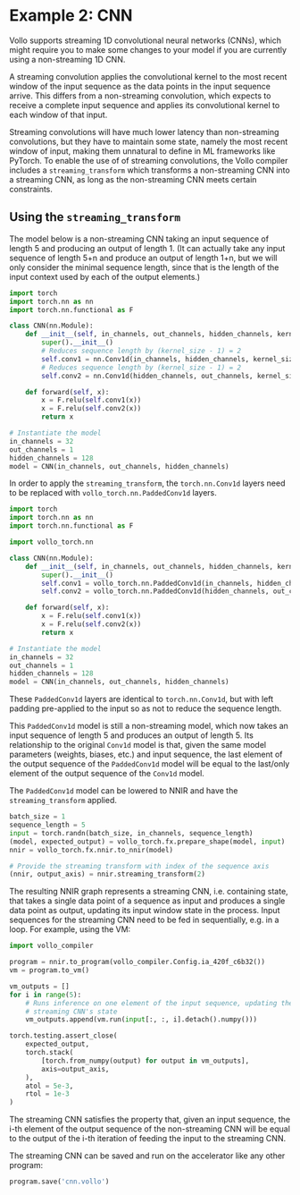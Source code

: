 # Example 2: CNN

Vollo supports streaming 1D convolutional neural networks (CNNs), which might
require you to make some changes to your model if you are currently using a
non-streaming 1D CNN.

A streaming convolution applies the convolutional kernel to the most recent
window of the input sequence as the data points in the input sequence arrive.
This differs from a non-streaming convolution, which expects to receive a
complete input sequence and applies its convolutional kernel to each window of
that input.

Streaming convolutions will have much lower latency than non-streaming
convolutions, but they have to maintain some state, namely the most recent
window of input, making them unnatural to define in ML frameworks like PyTorch.
To enable the use of of streaming convolutions, the Vollo compiler includes a
`streaming_transform` which transforms a non-streaming CNN into a streaming CNN,
as long as the non-streaming CNN meets certain constraints.

## Using the `streaming_transform`

The model below is a non-streaming CNN taking an input sequence of length 5 and
producing an output of length 1.
(It can actually take any input sequence of length 5+n and produce an output of
length 1+n, but we will only consider the minimal sequence length, since that is
the length of the input context used by each of the output elements.)

```python
import torch
import torch.nn as nn
import torch.nn.functional as F

class CNN(nn.Module):
    def __init__(self, in_channels, out_channels, hidden_channels, kernel_size=3):
        super().__init__()
        # Reduces sequence length by (kernel_size - 1) = 2
        self.conv1 = nn.Conv1d(in_channels, hidden_channels, kernel_size)
        # Reduces sequence length by (kernel_size - 1) = 2
        self.conv2 = nn.Conv1d(hidden_channels, out_channels, kernel_size)

    def forward(self, x):
        x = F.relu(self.conv1(x))
        x = F.relu(self.conv2(x))
        return x

# Instantiate the model
in_channels = 32
out_channels = 1
hidden_channels = 128
model = CNN(in_channels, out_channels, hidden_channels)
```

In order to apply the `streaming_transform`, the `torch.nn.Conv1d` layers need
to be replaced with `vollo_torch.nn.PaddedConv1d` layers.

```python
import torch
import torch.nn as nn
import torch.nn.functional as F

import vollo_torch.nn

class CNN(nn.Module):
    def __init__(self, in_channels, out_channels, hidden_channels, kernel_size=3):
        super().__init__()
        self.conv1 = vollo_torch.nn.PaddedConv1d(in_channels, hidden_channels, kernel_size)
        self.conv2 = vollo_torch.nn.PaddedConv1d(hidden_channels, out_channels, kernel_size)

    def forward(self, x):
        x = F.relu(self.conv1(x))
        x = F.relu(self.conv2(x))
        return x

# Instantiate the model
in_channels = 32
out_channels = 1
hidden_channels = 128
model = CNN(in_channels, out_channels, hidden_channels)
```

These `PaddedConv1d` layers are identical to `torch.nn.Conv1d`, but with left
padding pre-applied to the input so as not to reduce the sequence length.

This `PaddedConv1d` model is still a non-streaming model, which now takes an
input sequence of length 5 and produces an output of length 5.
Its relationship to the original `Conv1d` model is that, given the same model
parameters (weights, biases, etc.) and input sequence, the last element of the
output sequence of the `PaddedConv1d` model will be equal to the last/only
element of the output sequence of the `Conv1d` model.

The `PaddedConv1d` model can be lowered to NNIR and have the
`streaming_transform` applied.

```python
batch_size = 1
sequence_length = 5
input = torch.randn(batch_size, in_channels, sequence_length)
(model, expected_output) = vollo_torch.fx.prepare_shape(model, input)
nnir = vollo_torch.fx.nnir.to_nnir(model)

# Provide the streaming transform with index of the sequence axis
(nnir, output_axis) = nnir.streaming_transform(2)
```

The resulting NNIR graph represents a streaming CNN, i.e. containing state, that
takes a single data point of a sequence as input and produces a single data
point as output, updating its input window state in the process.
Input sequences for the streaming CNN need to be fed in sequentially, e.g. in a
loop.
For example, using the VM:

```python
import vollo_compiler

program = nnir.to_program(vollo_compiler.Config.ia_420f_c6b32())
vm = program.to_vm()

vm_outputs = []
for i in range(5):
    # Runs inference on one element of the input sequence, updating the
    # streaming CNN's state
    vm_outputs.append(vm.run(input[:, :, i].detach().numpy()))

torch.testing.assert_close(
    expected_output,
    torch.stack(
        [torch.from_numpy(output) for output in vm_outputs],
        axis=output_axis,
    ),
    atol = 5e-3,
    rtol = 1e-3
)
```

The streaming CNN satisfies the property that, given an input sequence, the i-th
element of the output sequence of the non-streaming CNN will be equal to the
output of the i-th iteration of feeding the input to the streaming CNN.

The streaming CNN can be saved and run on the accelerator like any other
program:

```python
program.save('cnn.vollo')
```
